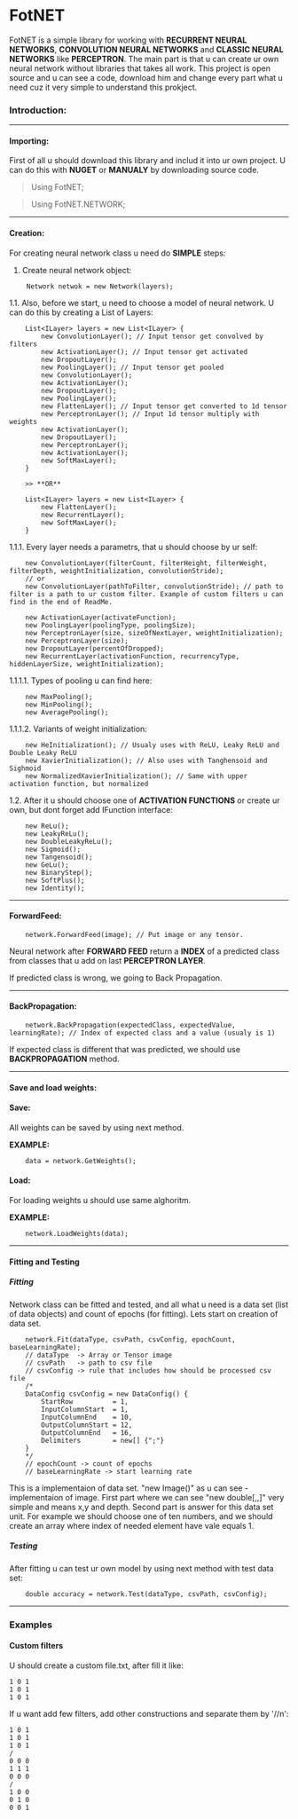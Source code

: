 # FotNET
FotNET is a simple library for working with **RECURRENT NEURAL NETWORKS**, **CONVOLUTION NEURAL NETWORKS** and **CLASSIC NEURAL NETWORKS** like **PERCEPTRON**.
The main part is that u can create ur own neural network without libraries that takes all work. This project is open source and u can see a code, download him and change every part what u need cuz it very simple to understand this prokject.

### Introduction:

------------

#### Importing:

First of all u should download this library and includ it into ur own project. U can do this with **NUGET** or **MANUALY** by downloading source code.

> Using FotNET;

> Using FotNET.NETWORK;

------------

#### Creation:

For creating neural network class u need do **SIMPLE** steps:
1. Create neural network object:

		Network netwok = new Network(layers);

1.1. Also, before we start, u need to choose a model of neural network. U can do this by creating a List of Layers:

		List<ILayer> layers = new List<ILayer> {
			new ConvolutionLayer(); // Input tensor get convolved by filters
			new ActivationLayer(); // Input tensor get activated
			new DropoutLayer();
			new PoolingLayer(); // Input tensor get pooled
			new ConvolutionLayer();
			new ActivationLayer();
			new DropoutLayer();
			new PoolingLayer();
			new FlattenLayer(); // Input tensor get converted to 1d tensor
			new PerceptronLayer(); // Input 1d tensor multiply with weights 
			new ActivationLayer();
			new DropoutLayer();
			new PerceptronLayer();
			new ActivationLayer();
			new SoftMaxLayer(); 
		}
		
		>> **OR**
		
		List<ILayer> layers = new List<ILayer> {
			new FlattenLayer();
			new RecurrentLayer();
			new SoftMaxLayer(); 
		}

1.1.1. Every layer needs a parametrs, that u should choose by ur self:

		new ConvolutionLayer(filterCount, filterHeight, filterWeight, filterDepth, weightInitialization, convolutionStride);
		// or
		new ConvolutionLayer(pathToFilter, convolutionStride); // path to filter is a path to ur custom filter. Example of custom filters u can find in the end of ReadMe.
		
		new ActivationLayer(activateFunction);
		new PoolingLayer(poolingType, poolingSize);
		new PerceptronLayer(size, sizeOfNextLayer, weightInitialization);
		new PerceptronLayer(size);
		new DropoutLayer(percentOfDropped);
		new RecurrentLayer(activationFunction, recurrencyType, hiddenLayerSize, weightInitialization);
		
1.1.1.1. Types of pooling u can find here:

		new MaxPooling();
		new MinPooling();
		new AveragePooling();

1.1.1.2. Variants of weight initialization:

		new HeInitialization(); // Usualy uses with ReLU, Leaky ReLU and Double Leaky ReLU
		new XavierInitialization(); // Also uses with Tanghensoid and Sighmoid
		new NormalizedXavierInitialization(); // Same with upper activation function, but normalized

1.2. After it u should choose one of **ACTIVATION FUNCTIONS** or create ur own, but dont forget add IFunction interface:

		new ReLu();
		new LeakyReLu();
		new DoubleLeakyReLu();
		new Sigmoid();
		new Tangensoid();
		new GeLu();
		new BinaryStep();
		new SoftPlus();
		new Identity();

------------

#### ForwardFeed:

		network.ForwardFeed(image); // Put image or any tensor. 

Neural network after **FORWARD FEED** return a **INDEX** of a predicted class from classes that u add on last **PERCEPTRON LAYER**. 

If predicted class is wrong, we going to Back Propagation.

------------

#### BackPropagation:

		network.BackPropagation(expectedClass, expectedValue, learningRate); // Index of expected class and a value (usualy is 1)

If expected class is different that was predicted, we should use **BACKPROPAGATION** method.

------------

#### Save and load weights:

#### Save:

All weights can be saved by using next method. 

**EXAMPLE:**

		data = network.GetWeights();

#### Load:

For loading weights u should use same alghoritm.

**EXAMPLE:**

		network.LoadWeights(data);

------------

#### Fitting and Testing

##### Fitting

Network class can be fitted and tested, and all what u need is a data set (list of data objects) and count of epochs (for fitting). Lets start on creation of data set.

		network.Fit(dataType, csvPath, csvConfig, epochCount, baseLearningRate);
		// dataType  -> Array or Tensor image
		// csvPath   -> path to csv file 
		// csvConfig -> rule that includes how should be processed csv file
		/*
		DataConfig csvConfig = new DataConfig() {
			StartRow          = 1, 
			InputColumnStart  = 1,
			InputColumnEnd    = 10,
			OutputColumnStart = 12,
			OutputColumnEnd   = 16,
			Delimiters        = new[] {";"}
		}
		*/
		// epochCount -> count of epochs
		// baseLearningRate -> start learning rate 

This is a implementaion of data set. "new Image()" as u can see - implementaion of image. First part where we can see "new double[,,]" very simple and means x,y and depth. Second part is answer for this data set unit. For example we should choose one of ten numbers, and we should create an array where index of needed element have vale equals 1. 

##### Testing

After fitting u can test ur own model by using next method with test data set:

		double accuracy = network.Test(dataType, csvPath, csvConfig);

------------

### Examples

#### Custom filters

U should create a custom file.txt, after fill it like:

	1 0 1
	1 0 1
	1 0 1

If u want add few filters, add other constructions and separate them by '//n\':

	1 0 1
	1 0 1
	1 0 1
	/
	0 0 0
	1 1 1
	0 0 0
	/
	1 0 0
	0 1 0
	0 0 1
